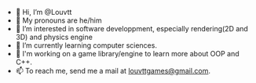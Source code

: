 - 👋 Hi, I’m @Louvtt
- 🌺 My pronouns are he/him
- 👀 I’m interested in software developpment, especially rendering(2D and 3D) and physics engine
- 🌱 I’m currently learning computer sciences.
- 🌲 I'm working on a game library/engine to learn more about OOP and C++.
- 📫 To reach me, send me a mail at [louvttgames@gmail.com](louvttgames@gmail.com).
